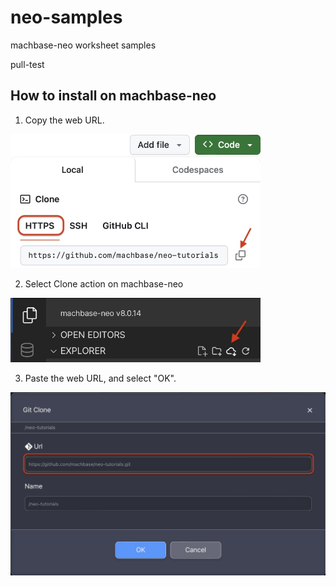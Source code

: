 # neo-samples
machbase-neo worksheet samples

pull-test

## How to install on machbase-neo

1. Copy the web URL.

<img src=./img/clone_weburl.jpg width=400px>

2. Select Clone action on machbase-neo

<img src=./img/readme_2.jpg width=400px>

3. Paste the web URL, and select "OK".

<img src=./img/readme_3.jpg width=600px>

